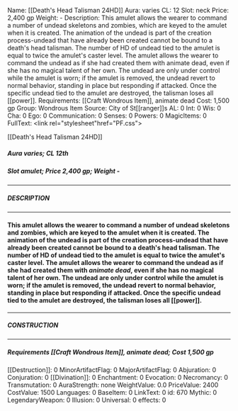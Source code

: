 Name: [[Death's Head Talisman 24HD]]
Aura: varies
CL: 12
Slot: neck
Price: 2,400 gp
Weight: -
Description: This amulet allows the wearer to command a number of undead skeletons and zombies, which are keyed to the amulet when it is created. The animation of the undead is part of the creation process-undead that have already been created cannot be bound to a death's head talisman. The number of HD of undead tied to the amulet is equal to twice the amulet's caster level. The amulet allows the wearer to command the undead as if she had created them with animate dead, even if she has no magical talent of her own. The undead are only under control while the amulet is worn; if the amulet is removed, the undead revert to normal behavior, standing in place but responding if attacked. Once the specific undead tied to the amulet are destroyed, the talisman loses all [[power]].
Requirements: [[Craft Wondrous Item]], animate dead
Cost: 1,500 gp
Group: Wondrous Item
Source: City of St[[ranger]]s
AL: 0
Int: 0
Wis: 0
Cha: 0
Ego: 0
Communication: 0
Senses: 0
Powers: 0
MagicItems: 0
FullText: <link rel="stylesheet"href="PF.css"><div class="heading"><p class="alignleft">[[Death's Head Talisman 24HD]]</p><div style="clear: both;"></div></div><div><h5><b>Aura </b>varies; <b>CL </b>12th</h5><h5><b>Slot </b>amulet; <b>Price </b>2,400 gp; <b>Weight </b>-</h5></div><hr/><div><h5><b>DESCRIPTION</b></h5></div><hr/><div><h4><p>This amulet allows the wearer to command a number of undead skeletons and zombies, which are keyed to the amulet when it is created. The animation of the undead is part of the creation process-undead that have already been created cannot be bound to a death's head talisman. The number of HD of undead tied to the amulet is equal to twice the amulet's caster level. The amulet allows the wearer to command the undead as if she had created them with <i>animate dead</i>, even if she has no magical talent of her own. The undead are only under control while the amulet is worn; if the amulet is removed, the undead revert to normal behavior, standing in place but responding if attacked. Once the specific undead tied to the amulet are destroyed, the talisman loses all [[power]].</p></h4></div><hr/><div><h5><b>CONSTRUCTION</b></h5></div><hr/><div><h5><b>Requirements </b>[[Craft Wondrous Item]], <i>animate dead</i>; <b>Cost </b>1,500 gp</h5></div>
[[Destruction]]: 0
MinorArtifactFlag: 0
MajorArtifactFlag: 0
Abjuration: 0
Conjuration: 0
[[Divination]]: 0
Enchantment: 0
Evocation: 0
Necromancy: 0
Transmutation: 0
AuraStrength: none
WeightValue: 0.0
PriceValue: 2400
CostValue: 1500
Languages: 0
BaseItem: 0
LinkText: 0
id: 670
Mythic: 0
LegendaryWeapon: 0
Illusion: 0
Universal: 0
effects: 0
